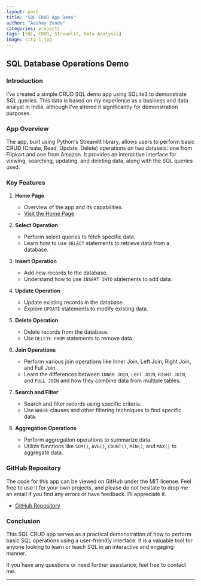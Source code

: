 ```yaml
---
layout: post
title: "SQL CRUD App Demo"
author: "Aashay Zende"
categories: projects
tags: [SQL, CRUD, Streamlit, Data Analysis]
image: city-1.jpg
---
```


## SQL Database Operations Demo

### Introduction

I’ve created a simple CRUD SQL demo app using SQLite3 to demonstrate SQL queries. This data is based on my experience as a business and data analyst in India, although I’ve altered it significantly for demonstration purposes.

### App Overview

The app, built using Python's Streamlit library, allows users to perform basic CRUD (Create, Read, Update, Delete) operations on two datasets: one from Flipkart and one from Amazon. It provides an interactive interface for viewing, searching, updating, and deleting data, along with the SQL queries used.

### Key Features

1. **Home Page**
   - Overview of the app and its capabilities.
   - [Visit the Home Page](https://sqlproject.streamlit.app/)

2. **Select Operation**
   - Perform select queries to fetch specific data.
   - Learn how to use `SELECT` statements to retrieve data from a database.

3. **Insert Operation**
   - Add new records to the database.
   - Understand how to use `INSERT INTO` statements to add data.

4. **Update Operation**
   - Update existing records in the database.
   - Explore `UPDATE` statements to modify existing data.

5. **Delete Operation**
   - Delete records from the database.
   - Use `DELETE FROM` statements to remove data.

6. **Join Operations**
   - Perform various join operations like Inner Join, Left Join, Right Join, and Full Join.
   - Learn the differences between `INNER JOIN`, `LEFT JOIN`, `RIGHT JOIN`, and `FULL JOIN` and how they combine data from multiple tables.

7. **Search and Filter**
   - Search and filter records using specific criteria.
   - Use `WHERE` clauses and other filtering techniques to find specific data.

8. **Aggregation Operations**
   - Perform aggregation operations to summarize data.
   - Utilize functions like `SUM()`, `AVG()`, `COUNT()`, `MIN()`, and `MAX()` to aggregate data.

### GitHub Repository

The code for this app can be viewed on GitHub under the MIT license. Feel free to use it for your own projects, and please do not hesitate to drop me an email if you find any errors or have feedback. I’ll appreciate it.

- [GitHub Repository](https://github.com/ashz1/SQLproject)


### Conclusion

This SQL CRUD app serves as a practical demonstration of how to perform basic SQL operations using a user-friendly interface. It is a valuable tool for anyone looking to learn or teach SQL in an interactive and engaging manner.

If you have any questions or need further assistance, feel free to contact me.

---